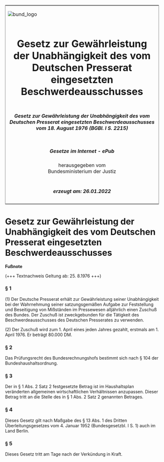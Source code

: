 <span id="DECKBLATT.html"></span>

<table border="0" frame="border" width="100%">

<tr valign="top">

<td align="left">

![bund\_logo](BfJ_2021_Web_de_de.gif)

</td>

<td align="right">

 

</td>

</tr>

<tr align="center" valign="middle">

<td colspan="2">

# Gesetz zur Gewährleistung der Unabhängigkeit des vom Deutschen Presserat eingesetzten Beschwerdeausschusses

</td>

</tr>

<tr align="center" valign="middle">

<td colspan="2">

##### Gesetz zur Gewährleistung der Unabhängigkeit des vom Deutschen Presserat eingesetzten Beschwerdeausschusses vom 18. August 1976 (BGBl. I S. 2215)

</td>

</tr>

<tr align="center" valign="middle">

<td colspan="2">

  
  

##### Gesetze im Internet - ePub  
  
herausgegeben vom  
Bundesministerium der Justiz

</td>

</tr>

<tr align="center" valign="bottom">

<td colspan="2">

  
  

##### erzeugt am: 26.01.2022

</td>

</tr>

</table>

<span id="BJNR022150976.html"></span>

# Gesetz zur Gewährleistung der Unabhängigkeit des vom Deutschen Presserat eingesetzten Beschwerdeausschusses

<div>

  
**Fußnote**

<div class="jnhtml">

<div>

<div class="jurAbsatz">

(+++ Textnachweis Geltung ab: 25. 8.1976 +++)

</div>

</div>

</div>

</div>

<span id="BJNR022150976BJNE000100303.html"></span>

### § 1  

<div>

<div class="jnhtml">

<div>

<div class="jurAbsatz">

(1) Der Deutsche Presserat erhält zur Gewährleistung seiner
Unabhängigkeit bei der Wahrnehmung seiner satzungsgemäßen Aufgabe zur
Feststellung und Beseitigung von Mißständen im Pressewesen alljährlich
einen Zuschuß des Bundes. Der Zuschuß ist zweckgebunden für die
Tätigkeit des Beschwerdeausschusses des Deutschen Presserates zu
verwenden.

</div>

<div class="jurAbsatz">

(2) Der Zuschuß wird zum 1. April eines jeden Jahres gezahlt, erstmals
am 1. April 1976. Er beträgt 80.000 DM.

</div>

</div>

</div>

</div>

<span id="BJNR022150976BJNE000200303.html"></span>

### § 2  

<div>

<div class="jnhtml">

<div>

<div class="jurAbsatz">

Das Prüfungsrecht des Bundesrechnungshofs bestimmt sich nach § 104 der
Bundeshaushaltsordnung.

</div>

</div>

</div>

</div>

<span id="BJNR022150976BJNE000300303.html"></span>

### § 3  

<div>

<div class="jnhtml">

<div>

<div class="jurAbsatz">

Der in § 1 Abs. 2 Satz 2 festgesetzte Betrag ist im Haushaltsplan
veränderten allgemeinen wirtschaftlichen Verhältnissen anzupassen.
Dieser Betrag tritt an die Stelle des in § 1 Abs. 2 Satz 2 genannten
Betrages.

</div>

</div>

</div>

</div>

<span id="BJNR022150976BJNE000400303.html"></span>

### § 4  

<div>

<div class="jnhtml">

<div>

<div class="jurAbsatz">

Dieses Gesetz gilt nach Maßgabe des § 13 Abs. 1 des Dritten
Überleitungsgesetzes vom 4. Januar 1952 (Bundesgesetzbl. I S. 1) auch
im Land Berlin.

</div>

</div>

</div>

</div>

<span id="BJNR022150976BJNE000500303.html"></span>

### § 5  

<div>

<div class="jnhtml">

<div>

<div class="jurAbsatz">

Dieses Gesetz tritt am Tage nach der Verkündung in Kraft.

</div>

</div>

</div>

</div>
